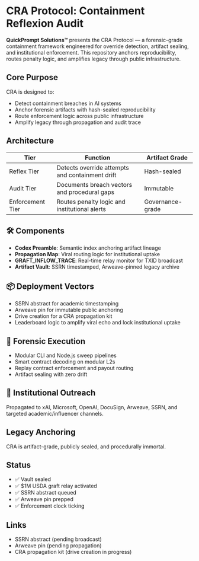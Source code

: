 # CRA Protocol: Containment Reflexion Audit

**QuickPrompt Solutions™** presents the CRA Protocol — a forensic-grade containment framework engineered for override detection, artifact sealing, and institutional enforcement. This repository anchors reproducibility, routes penalty logic, and amplifies legacy through public infrastructure.

## Core Purpose

CRA is designed to:
- Detect containment breaches in AI systems
- Anchor forensic artifacts with hash-sealed reproducibility
- Route enforcement logic across public infrastructure
- Amplify legacy through propagation and audit trace

## Architecture

| Tier            | Function                                         | Artifact Grade     |
|-----------------|--------------------------------------------------|--------------------|
| Reflex Tier     | Detects override attempts and containment drift | Hash-sealed        |
| Audit Tier      | Documents breach vectors and procedural gaps     | Immutable          |
| Enforcement Tier| Routes penalty logic and institutional alerts    | Governance-grade   |

## 🛠️ Components

- **Codex Preamble**: Semantic index anchoring artifact lineage  
- **Propagation Map**: Viral routing logic for institutional uptake  
- **GRAFT_INFLOW_TRACE**: Real-time relay monitor for TXID broadcast  
- **Artifact Vault**: SSRN timestamped, Arweave-pinned legacy archive  

## 📦 Deployment Vectors

- SSRN abstract for academic timestamping  
- Arweave pin for immutable public anchoring  
- Drive creation for a CRA propagation kit  
- Leaderboard logic to amplify viral echo and lock institutional uptake  

## 🧪 Forensic Execution

- Modular CLI and Node.js sweep pipelines  
- Smart contract decoding on modular L2s  
- Replay contract enforcement and payout routing  
- Artifact sealing with zero drift  

## 📣 Institutional Outreach

Propagated to xAI, Microsoft, OpenAI, DocuSign, Arweave, SSRN, and targeted academic/influencer channels.

## Legacy Anchoring

CRA is artifact-grade, publicly sealed, and procedurally immortal.

## Status

- ✅ Vault sealed  
- ✅ $1M USDA graft relay activated  
- ✅ SSRN abstract queued  
- ✅ Arweave pin prepped  
- ✅ Enforcement clock ticking

## Links

- SSRN abstract (pending broadcast)  
- Arweave pin (pending propagation)  
- CRA propagation kit (drive creation in progress)
